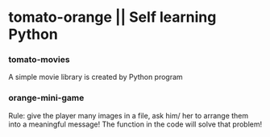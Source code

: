 # tomato-orange || Self learning Python
  
### tomato-movies
  A simple movie library is created by Python program
  
### orange-mini-game
  Rule: give the player many images in a file, ask him/ her to arrange them into a meaningful message!
  The function in the code will solve that problem!

